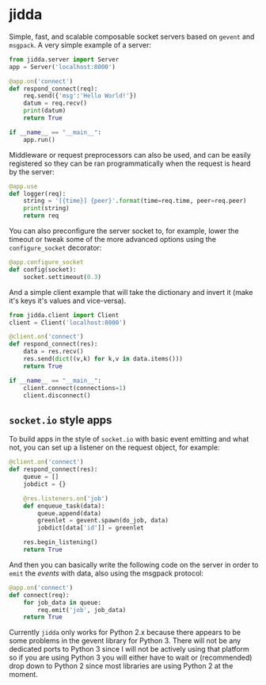 jidda
=====

Simple, fast, and scalable composable socket
servers based on `gevent` and `msgpack`. A very
simple example of a server:

```python
from jidda.server import Server
app = Server('localhost:8000')

@app.on('connect')
def respond_connect(req):
    req.send({'msg':'Hello World!'})
    datum = req.recv()
    print(datum)
    return True

if __name__ == "__main__":
    app.run()
```

Middleware or request preprocessors can also
be used, and can be easily registered so they
can be ran programmatically when the request
is heard by the server:

```python
@app.use
def logger(req):
    string = '[{time}] {peer}'.format(time=req.time, peer=req.peer)
    print(string)
    return req
```

You can also preconfigure the server socket
to, for example, lower the timeout or tweak
some of the more advanced options using the
`configure_socket` decorator:

```python
@app.configure_socket
def config(socket):
    socket.settimeout(0.3)
```

And a simple client example that will take
the dictionary and invert it (make it's
keys it's values and vice-versa).

```python
from jidda.client import Client
client = Client('localhost:8000')

@client.on('connect')
def respond_connect(res):
    data = res.recv()
    res.send(dict((v,k) for k,v in data.items()))
    return True

if __name__ == "__main__":
    client.connect(connections=1)
    client.disconnect()
```

## `socket.io` style apps

To build apps in the style of `socket.io`
with basic event emitting and what not, you
can set up a listener on the request object,
for example:

```python
@client.on('connect')
def respond_connect(res):
    queue = []
    jobdict = {}

    @res.listeners.on('job')
    def enqueue_task(data):
        queue.append(data)
        greenlet = gevent.spawn(do_job, data)
        jobdict[data['id']] = greenlet

    res.begin_listening()
    return True
```

And then you can basically write the following
code on the server in order to `emit` the
_events_ with data, also using the msgpack
protocol:

```python
@app.on('connect')
def connect(req):
    for job_data in queue:
        req.emit('job', job_data)
    return True
```

Currently `jidda` only works for Python 2.x
because there appears to be some problems in
the gevent library for Python 3. There will
not be any dedicated ports to Python 3 since
I will not be actively using that platform
so if you are using Python 3 you will either
have to wait or (recommended) drop down to
Python 2 since most libraries are using Python
2 at the moment.
